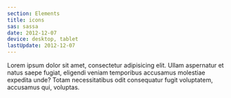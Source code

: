 ```yaml
---
section: Elements
title: icons
sas: sassa
date: 2012-12-07
device: desktop, tablet
lastUpdate: 2012-12-07
---
```


Lorem ipsum dolor sit amet, consectetur adipisicing elit. Ullam aspernatur et natus saepe fugiat, eligendi veniam temporibus accusamus molestiae expedita unde? Totam necessitatibus odit consequatur fugit voluptatem, accusamus qui, voluptas.
